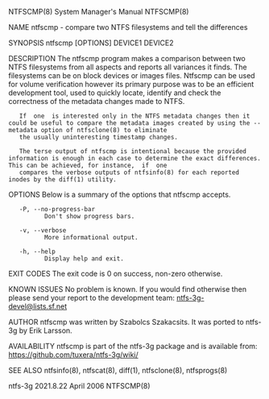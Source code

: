 NTFSCMP(8)                                                                        System Manager's Manual                                                                       NTFSCMP(8)

NAME
       ntfscmp - compare two NTFS filesystems and tell the differences

SYNOPSIS
       ntfscmp [OPTIONS] DEVICE1 DEVICE2

DESCRIPTION
       The  ntfscmp program makes a comparison between two NTFS filesystems from all aspects and reports all variances it finds.  The filesystems can be on block devices or images files.
       Ntfscmp can be used for volume verification however its primary purpose was to be an efficient development tool, used to quickly locate, identify and check the correctness of  the
       metadata changes made to NTFS.

       If  one  is interested only in the NTFS metadata changes then it could be useful to compare the metadata images created by using the --metadata option of ntfsclone(8) to eliminate
       the usually uninteresting timestamp changes.

       The terse output of ntfscmp is intentional because the provided information is enough in each case to determine the exact differences. This can be achieved, for instance,  if  one
       compares the verbose outputs of ntfsinfo(8) for each reported inodes by the diff(1) utility.

OPTIONS
       Below is a summary of the options that ntfscmp accepts.

       -P, --no-progress-bar
              Don't show progress bars.

       -v, --verbose
              More informational output.

       -h, --help
              Display help and exit.

EXIT CODES
       The exit code is 0 on success, non-zero otherwise.

KNOWN ISSUES
       No problem is known. If you would find otherwise then please send your report to the development team: ntfs-3g-devel@lists.sf.net

AUTHOR
       ntfscmp was written by Szabolcs Szakacsits.  It was ported to ntfs-3g by Erik Larsson.

AVAILABILITY
       ntfscmp is part of the ntfs-3g package and is available from:
       https://github.com/tuxera/ntfs-3g/wiki/

SEE ALSO
       ntfsinfo(8), ntfscat(8), diff(1), ntfsclone(8), ntfsprogs(8)

ntfs-3g 2021.8.22                                                                       April 2006                                                                              NTFSCMP(8)
